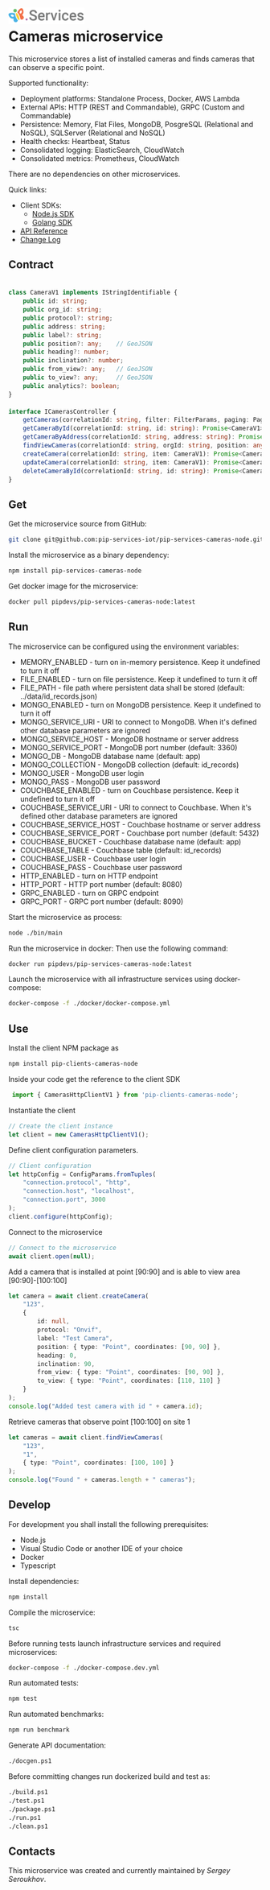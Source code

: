 # <img src="https://github.com/pip-services/pip-services/raw/master/design/Logo.png" alt="Pip.Services Logo" style="max-width:30%"> <br/> Cameras microservice

This microservice stores a list of installed cameras and finds cameras that 
can observe a specific point.

Supported functionality:
* Deployment platforms: Standalone Process, Docker, AWS Lambda
* External APIs: HTTP (REST and Commandable), GRPC (Custom and Commandable)
* Persistence: Memory, Flat Files, MongoDB, PosgreSQL (Relational and NoSQL), SQLServer (Relational and NoSQL)
* Health checks: Heartbeat, Status
* Consolidated logging: ElasticSearch, CloudWatch
* Consolidated metrics: Prometheus, CloudWatch

There are no dependencies on other microservices.

<a name="links"></a> Quick links:

* Client SDKs:
  - [Node.js SDK](https://github.com/pip-services-iot/pip-clients-cameras-node)
  - [Golang SDK](https://github.com/pip-services-iot/pip-clients-cameras-go)
* [API Reference](https://github.com/pip-services-iot/pip-services-cameras-node/pages/globals.html)
* [Change Log](CHANGELOG.md)

##  Contract

```typescript

class CameraV1 implements IStringIdentifiable {
    public id: string;
    public org_id: string;
    public protocol?: string;
    public address: string;
    public label?: string;
    public position?: any;    // GeoJSON
    public heading?: number; 
    public inclination?: number; 
    public from_view?: any;   // GeoJSON
    public to_view?: any;     // GeoJSON
    public analytics?: boolean;
}

interface ICamerasController {
    getCameras(correlationId: string, filter: FilterParams, paging: PagingParams): Promise<DataPage<CameraV1>>;
    getCameraById(correlationId: string, id: string): Promise<CameraV1>;
    getCameraByAddress(correlationId: string, address: string): Promise<CameraV1>;            
    findViewCameras(correlationId: string, orgId: string, position: any): Promise<CameraV1[]>;
    createCamera(correlationId: string, item: CameraV1): Promise<CameraV1>;
    updateCamera(correlationId: string, item: CameraV1): Promise<CameraV1>;
    deleteCameraById(correlationId: string, id: string): Promise<CameraV1>;
}

```

## Get

Get the microservice source from GitHub:
```bash
git clone git@github.com:pip-services-iot/pip-services-cameras-node.git
```

Install the microservice as a binary dependency:
```bash
npm install pip-services-cameras-node
```

Get docker image for the microservice:
```bash
docker pull pipdevs/pip-services-cameras-node:latest
```

## Run

The microservice can be configured using the environment variables:
* MEMORY_ENABLED - turn on in-memory persistence. Keep it undefined to turn it off
* FILE_ENABLED - turn on file persistence. Keep it undefined to turn it off
* FILE_PATH - file path where persistent data shall be stored (default: ../data/id_records.json) 
* MONGO_ENABLED - turn on MongoDB persistence. Keep it undefined to turn it off
* MONGO_SERVICE_URI - URI to connect to MongoDB. When it's defined other database parameters are ignored
* MONGO_SERVICE_HOST - MongoDB hostname or server address
* MONGO_SERVICE_PORT - MongoDB port number (default: 3360)
* MONGO_DB - MongoDB database name (default: app)
* MONGO_COLLECTION - MongoDB collection (default: id_records)
* MONGO_USER - MongoDB user login
* MONGO_PASS - MongoDB user password
* COUCHBASE_ENABLED - turn on Couchbase persistence. Keep it undefined to turn it off
* COUCHBASE_SERVICE_URI - URI to connect to Couchbase. When it's defined other database parameters are ignored
* COUCHBASE_SERVICE_HOST - Couchbase hostname or server address
* COUCHBASE_SERVICE_PORT - Couchbase port number (default: 5432)
* COUCHBASE_BUCKET - Couchbase database name (default: app)
* COUCHBASE_TABLE - Couchbase table (default: id_records)
* COUCHBASE_USER - Couchbase user login
* COUCHBASE_PASS - Couchbase user password
* HTTP_ENABLED - turn on HTTP endpoint
* HTTP_PORT - HTTP port number (default: 8080)
* GRPC_ENABLED - turn on GRPC endpoint
* GRPC_PORT - GRPC port number (default: 8090)

Start the microservice as process:
```bash
node ./bin/main
```

Run the microservice in docker:
Then use the following command:
```bash
docker run pipdevs/pip-services-cameras-node:latest
```

Launch the microservice with all infrastructure services using docker-compose:
```bash
docker-compose -f ./docker/docker-compose.yml
```

## Use

Install the client NPM package as
```bash
npm install pip-clients-cameras-node
```

Inside your code get the reference to the client SDK
```typescript
 import { CamerasHttpClientV1 } from 'pip-clients-cameras-node';
```

Instantiate the client
```typescript
// Create the client instance
let client = new CamerasHttpClientV1();
```

Define client configuration parameters.
```typescript
// Client configuration
let httpConfig = ConfigParams.fromTuples(
    "connection.protocol", "http",
    "connection.host", "localhost",
    "connection.port", 3000
);
client.configure(httpConfig);
```

Connect to the microservice
```typescript
// Connect to the microservice
await client.open(null);
```

Add a camera that is installed at point [90:90] and is able to view area [90:90]-[100:100]
```typescript 
let camera = await client.createCamera(
    "123",
    {
        id: null,
        protocol: "Onvif",
        label: "Test Camera",
        position: { type: "Point", coordinates: [90, 90] },
        heading: 0,
        inclination: 90,
        from_view: { type: "Point", coordinates: [90, 90] },
        to_view: { type: "Point", coordinates: [110, 110] }
    }
);
console.log("Added test camera with id " + camera.id);
```

Retrieve cameras that observe point [100:100] on site 1
```typescript 
let cameras = await client.findViewCameras(
    "123",
    "1",
    { type: "Point", coordinates: [100, 100] }
);
console.log("Found " + cameras.length + " cameras");
```

## Develop

For development you shall install the following prerequisites:
* Node.js
* Visual Studio Code or another IDE of your choice
* Docker
* Typescript

Install dependencies:
```bash
npm install
```

Compile the microservice:
```bash
tsc
```

Before running tests launch infrastructure services and required microservices:
```bash
docker-compose -f ./docker-compose.dev.yml
```

Run automated tests:
```bash
npm test
```

Run automated benchmarks:
```bash
npm run benchmark
```

Generate API documentation:
```bash
./docgen.ps1
```

Before committing changes run dockerized build and test as:
```bash
./build.ps1
./test.ps1
./package.ps1
./run.ps1
./clean.ps1
```

## Contacts

This microservice was created and currently maintained by *Sergey Seroukhov*.
